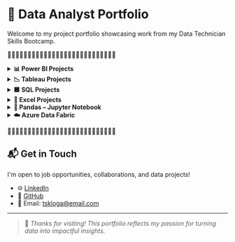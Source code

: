 # 📁 Data Analyst Portfolio 

Welcome to my project portfolio showcasing work from my Data Technician Skills Bootcamp.

🌟🌟🌟🌟🌟🌟🌟🌟🌟🌟🌟🌟🌟🌟🌟🌟🌟🌟🌟🌟🌟🌟🌟🌟🌟🌟🌟

<details>
<summary><strong>📊 Power BI Projects</strong></summary>

🎯 **Key Contributions:**
> 🖼️ Interactive dashboards | 🎚️ Slicers & KPIs | ☁️ Published via Power BI Service

- 📈 Created visuals to analyze regional sales trends  
- 🧮 Tracked key metrics with slicers, cards, and bar charts  
- ☁️ Shared dashboards on Power BI Service

    🔗 [Sales Dashboard](https://github.com/logambigaik/Sales-Dashboard-using-PowerBI)  

    🔗 [Adventure Works Analysis](https://github.com/logambigaik/Adventureworks-Sales-Analysis-using-Power-BI)

    ---
</details>


<details>
<summary><strong>📉 Tableau Projects</strong></summary>

🎯 **Key Contributions:**
> 🗺️ Visual Storytelling | 📊 Trendlines & Filters | 🌍 Interactive Maps

- 🧭 Designed dashboards for sales and employment analysis  
- 🧩 Applied filters and trendlines for insights  
- 🌍 Created map-based visuals for location intelligence

    🔗 [Superstore Sales Dashboard](https://github.com/logambigaik/Superstore-Sales-overview-Tableau)  

    🔗 [UK Employment Dashboard](https://github.com/logambigaik/UK-Employement-Dashboard-using-Tableau)


    ---
</details>

<details>
<summary><strong>🟦 SQL Projects</strong></summary>

🎯 **Key Contributions:**
> 🧠 Query Optimization | 🔗 Relational Joins | 📤 Data Export

- 🗃️ Wrote SQL queries for customer segmentation  
- 🔗 Used `JOIN`, `GROUP BY`, and `ORDER BY` for grouping  
- 📤 Exported data for reporting and analysis

    🔗 [NorthWind Database](https://github.com/logambigaik/Northwind-Database-SQL-Analysis)  

    🔗 [World Database](https://github.com/logambigaik/World-database-SQL-Analysis)  

    🔗 [SQLBOLT Practice](https://github.com/logambigaik/SQL-Practice-sqlbolt)

    ---
</details>

<details>
<summary><strong>📗 Excel Projects</strong></summary>

🎯 **Key Contributions:**
> 📊 Data Summarization | 📈 Conditional Formatting | 📂 Clean Tables

- 📋 Used `SUM`, `AVERAGE`, and filter tools  
- 👥 Grouped data by age, calculated commission metrics  
- 🧹 Cleaned and structured data as tables

    🔗 [Retail Sales Excel File](https://github.com/yourusername/project-link)

    ---
</details>


<details>
<summary><strong>🐼 Pandas – Jupyter Notebook</strong></summary>

🎯 **Key Contributions:**
> 🧹 Data Cleaning | 📊 DataFrames & Aggregations | 📈 Visualization

- 📥 Loaded CSVs and cleaned messy data  
- 🔁 Used `groupby`, `merge`, `filter`, and conditional logic  
- 🧠 Visualized with `matplotlib` and `seaborn`

    🔗 [Pandas Notebook](https://github.com/logambigaik/Pandas-Data-Analysis)

    ---
</details>


<details>
<summary><strong>☁️ Azure Data Fabric</strong></summary>

🎯 **Key Contributions:**
> 🔄 ETL Automation | 🏗️ Pipelines | ☁️ Cloud Integration

- 🏗️ Built automated pipelines in Azure Data Factory  
- 📂 Ingested data from blob storage to SQL DB  
- 🧭 Scheduled workflows & monitored pipeline runs

    🔗 [ADF Pipeline Overview](#)

</details>

🌟🌟🌟🌟🌟🌟🌟🌟🌟🌟🌟🌟🌟🌟🌟🌟🌟🌟🌟🌟🌟🌟🌟🌟🌟🌟🌟
## 📬 Get in Touch

I'm open to job opportunities, collaborations, and data projects!

- 🌐 [LinkedIn](https://linkedin.com/in/logak)  
- 🐙 [GitHub](https://github.com/logambigaik)  
- 📧 Email: tskloga@email.com

---

> 📌 *Thanks for visiting! This portfolio reflects my passion for turning data into impactful insights.*  
